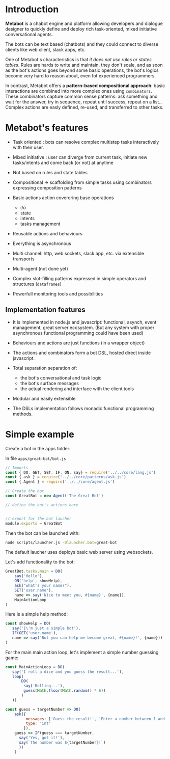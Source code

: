 # Introduction

__Metabot__ is a chabot engine and platform allowing developers and dialogue designer to quickly define and deploy rich task-oriented, mixed initiative conversational agents.

The bots can be text based (chatbots) and they could connect to diverse clients like web client, slack apps, etc.

One of Metabot's characteristics is that _it does not use rules or states tables_. Rules are hards to write and maintain, they don't scale, and as soon as the bot's actions goes beyond some basic operations, the bot's logics become very hard to reason about, even fot experienced programmers.

In contrast, Metabot offers a **pattern-based compositional approach**: basic interactions are combined into more complex ones using ``combinators``. These combinators capture common sense patterns: ask something and wait for the answer, try in sequence, repeat until success, repeat on a list... Complex actions are easly defined, re-used, and transferred to other tasks.


# Metabot's features

* Task oriented : bots can resolve complex multistep tasks interactively with their user.

* Mixed initiative : user can diverge from current task, initiate new tasks/intents and come back (or not) at anytime

* Not based on rules and state tables

* Compositional -> scaffolding from simple tasks using combinators expressing composition patterns

* Basic actions action coverering base operations
  * i/o
  * state
  * intents
  * tasks management

* Reusable actions and behaviours

* Everything is asynchronous

* Multi channel: http, web sockets, slack app, etc. via extensible transports

* Multi-agent (not done yet)

* Complex slot-filling patterns expressed in simple operators and structures (``dataframes``)

* Powerfull monitoring tools and possibilities


## Implementation features

* It is implemented in node.js and javascript: functional, asynch, event management, great server ecosystem. (But any system with proper asynchronous functional programming could have been used)

* Behaviours and actions are just functions (in a wrapper object)

* The actions and combinators form a bot DSL, hosted direct inside javascript.

* Total separation separation of:
  * the bot's conversational and task logic
  * the bot's surface messages
  * the actual rendering and interface with the client tools

* Modular and easily extensible

* The DSLs implementation follows monadic functional programming methods.



# Simple example

Create a bot in the apps folder:

In file ``apps/great-bot/bot.js``
```javascript
// Imports
const { DO, GET, SET, IF, ON, say} = require('../../core/lang.js')
const { ask } = require('../../core/patterns/ask.js')
const { Agent } = require('../../core/agent.js')

// Create the bot
const GreatBot = new Agent('The Great Bot')

// define the bot's actions here


// export for the bot laucher
module.exports = GreatBot
```

Then the bot can be launched with:
```bash
node scripts/launcher.js -Dlauncher.bot=great-bot
```
The default laucher uses deploys basic web server using websockets.


Let's add functionality to the bot:

```javascript
GreatBot.tasks.main = DO(
    say('Hello'),
    ON('help', showHelp),
    ask("what's your name?"),
    SET('user.name'),
    name => say('Nice to meet you, #{name}', {name}),
    MainActionLoop
)
```

Here is a simple help method:
```javascript
const showHelp = DO(
   say('I\'m just a simple bot'),
   IF(GET('user.name'),
   name => say('But you can help me become great, #{name}!', {name}))
)
```

For the main main action loop, let's implement a simple number guessing game:
```javascript
const MainActionLoop = DO(
   say('I roll a dice and you guess the result...'),
   loop(
       DO(
        say('Rolling...'),
        guess(Math.floor(Math.random() * 6))
       )
   ))

const guess = targetNumber => DO(
    ask({
         messages: ['Guess the result!', 'Enter a number between 1 and 6'],
         type: 'int'
        }),
    guess => IF(guess === targetNumber,
      say('Yes, got it!'),
      say(`The number was ${targetNumber}!`)
      ))
    )
```
